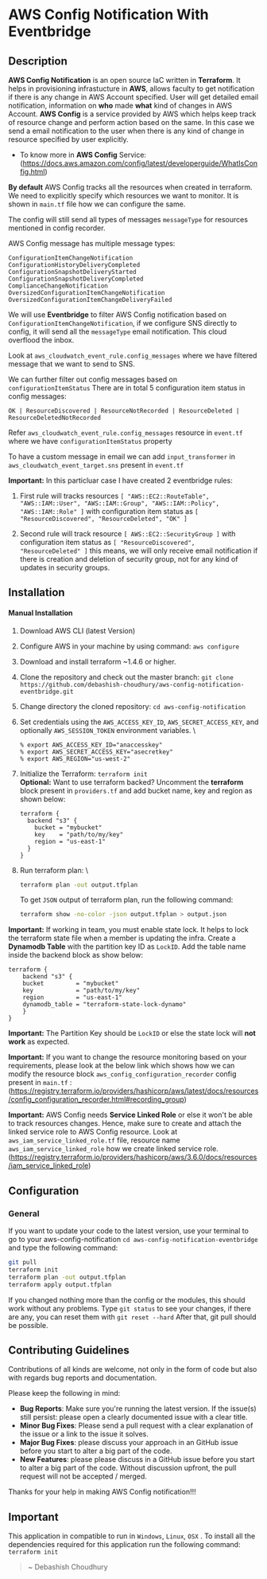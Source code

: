 # AWS Config Notification With Eventbridge


## Description

**AWS Config Notification** is an open source IaC written in **Terraform**. It helps in provisioning infrastucture in **AWS**, allows faculty to get notification if there is any change in AWS Account specified. User will get detailed email notification, information on **who** made **what** kind of changes in AWS Account. **AWS Config** is a service provided by AWS which helps keep track of resource change and perform action based on the same. In this case we send a email notification to the user when there is any kind of change in resource specified by user explicitly.

- To know more in **AWS Config** Service: (https://docs.aws.amazon.com/config/latest/developerguide/WhatIsConfig.html)

**By default** AWS Config tracks all the resources when created in terraform. We need to explicitly specify which resources we want to monitor. It is shown in `main.tf` file how we can configure the same.

The config will still send all types of messages `messageType` for resources mentioned in config recorder.

AWS Config message has multiple message types:
```
ConfigurationItemChangeNotification
ConfigurationHistoryDeliveryCompleted
ConfigurationSnapshotDeliveryStarted
ConfigurationSnapshotDeliveryCompleted
ComplianceChangeNotification
OversizedConfigurationItemChangeNotification
OversizedConfigurationItemChangeDeliveryFailed
```

We will use **Eventbridge** to filter AWS Config notification based on `ConfigurationItemChangeNotification`, if we configure SNS directly to config, it will send all the `messageType` email notification. This cloud overflood the inbox.

Look at `aws_cloudwatch_event_rule.config_messages` where we have filtered message that we want to send to SNS.

We can further filter out config messages based on `configurationItemStatus` There are in total 5 configuration item status in config messages:
```
OK | ResourceDiscovered | ResourceNotRecorded | ResourceDeleted | ResourceDeletedNotRecorded
```

Refer `aws_cloudwatch_event_rule.config_messages` resource in `event.tf` where we have `configurationItemStatus` property

To have a custom message in email we can add `input_transformer` in `aws_cloudwatch_event_target.sns` present in `event.tf`

**Important:**
In this particluar case I have created 2 eventbridge rules:

1. First rule will tracks resources `[ "AWS::EC2::RouteTable", "AWS::IAM::User", "AWS::IAM::Group", "AWS::IAM::Policy", "AWS::IAM::Role" ]` with configuration item status as `[ "ResourceDiscovered", "ResourceDeleted", "OK" ]`

2. Second rule will track resource `[ AWS::EC2::SecurityGroup ]` with configuration item status as `[ "ResourceDiscovered", "ResourceDeleted" ]` this means, we will only receive email notification if there is creation and deletion of security group, not for any kind of updates in security groups.


## Installation

#### Manual Installation

1. Download AWS CLI (latest Version)
2. Configure AWS in your machine by using command: `aws configure`
3. Download and install terraform ~1.4.6 or higher.
4. Clone the repository and check out the master branch: `git clone https://github.com/debashish-choudhury/aws-config-notification-eventbridge.git`
5. Change directory the cloned repository: `cd aws-config-notification`
6. Set credentials using the `AWS_ACCESS_KEY_ID`, `AWS_SECRET_ACCESS_KEY`, and optionally `AWS_SESSION_TOKEN` environment variables. \
   ```
   % export AWS_ACCESS_KEY_ID="anaccesskey"
   % export AWS_SECRET_ACCESS_KEY="asecretkey"
   % export AWS_REGION="us-west-2"
   ```
7. Initialize the Terraform: `terraform init` \
   **Optional:**
   Want to use terraform backed? Uncomment the **terraform** block present in `providers.tf` and add bucket name, key and region as shown below: 
   ```
   terraform {
     backend "s3" {
       bucket = "mybucket"
       key    = "path/to/my/key"
       region = "us-east-1"
     }
   }
   ```
8. Run terraform plan: \
   ```bash
   terraform plan -out output.tfplan
   ```

   To get `JSON` output of terraform plan, run the following command:
   ```bash
   terraform show -no-color -json output.tfplan > output.json
   ```

**Important:** If working in team, you must enable state lock. It helps to lock the terraform state file when a member is updating the infra. Create a **Dynamodb Table** with the partition key ID as `LockID`.
Add the table name inside the backend block as show below:
```
terraform {
    backend "s3" {
    bucket         = "mybucket"
    key            = "path/to/my/key"
    region         = "us-east-1"
    dynamodb_table = "terraform-state-lock-dynamo"
    }
}
```

**Important:** The Partition Key should be `LockID` or else the state lock will **not work** as expected.

**Important:** If you want to change the resource monitoring based on your requirements, please look at the below link which shows how we can modify the resource block `aws_config_configuration_recorder` config present in `main.tf` :
(https://registry.terraform.io/providers/hashicorp/aws/latest/docs/resources/config_configuration_recorder.html#recording_group)

**Important:** AWS Config needs **Service Linked Role** or else it won't be able to track resources changes. Hence, make sure to create and attach the linked service role to AWS Config resource. Look at `aws_iam_service_linked_role.tf` file, resource name `aws_iam_service_linked_role` how we create linked service role.
(https://registry.terraform.io/providers/hashicorp/aws/3.6.0/docs/resources/iam_service_linked_role)


## Configuration

### General

If you want to update your code to the latest version, use your terminal to go to your aws-config-notification `cd aws-config-notification-eventbridge` and type the following command:

```bash
git pull
terraform init
terraform plan -out output.tfplan
terraform apply output.tfplan
```

If you changed nothing more than the config or the modules, this should work without any problems.
Type `git status` to see your changes, if there are any, you can reset them with `git reset --hard` After that, git pull should be possible.


## Contributing Guidelines

Contributions of all kinds are welcome, not only in the form of code but also with regards bug reports and documentation.

Please keep the following in mind:

- **Bug Reports**: Make sure you're running the latest version. If the issue(s) still persist: please open a clearly documented issue with a clear title.
- **Minor Bug Fixes**: Please send a pull request with a clear explanation of the issue or a link to the issue it solves.
- **Major Bug Fixes**: please discuss your approach in an GitHub issue before you start to alter a big part of the code.
- **New Features**: please please discuss in a GitHub issue before you start to alter a big part of the code. Without discussion upfront, the pull request will not be accepted / merged.

Thanks for your help in making AWS Config notification!!!


## Important
This application in compatible to run in `Windows`, `Linux`, `OSX` .
To install all the dependencies required for this application run the following command: `terraform init` 

> ~ Debashish Choudhury


